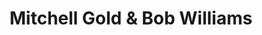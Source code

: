 ---
title: "Mitchell Gold & Bob Williams"
url: /riverhead/mitchell-gold-and-bob-williams/
shop: furniture
---